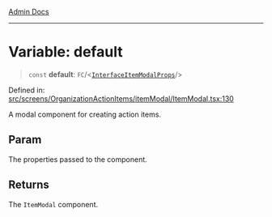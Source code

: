 [Admin Docs](/)

***

# Variable: default

> `const` **default**: `FC`/<[`InterfaceItemModalProps`](screens/OrganizationActionItems/itemModal/ItemModal/README/interfaces/InterfaceItemModalProps.md)/>

Defined in: [src/screens/OrganizationActionItems/itemModal/ItemModal.tsx:130](https://github.com/PalisadoesFoundation/talawa-admin/blob/main/src/screens/OrganizationActionItems/itemModal/ItemModal.tsx#L130)

A modal component for creating action items.

## Param

The properties passed to the component.

## Returns

The `ItemModal` component.
